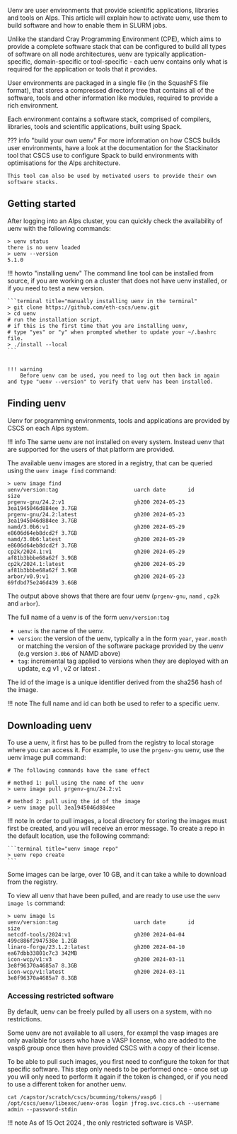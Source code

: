 Uenv are user environments that provide scientific applications, libraries and tools on Alps. This article will explain how to activate uenv, use them to build software and how to enable them in SLURM jobs.

Unlike the standard Cray Programming Environment (CPE), which aims to provide a complete software stack that can be configured to build all types of software on all node architectures, uenv are typically application-specific, domain-specific or tool-specific - each uenv contains only what is required for the application or tools that it provides.

User environments are packaged in a single file (in the  SquashFS file format), that stores a compressed directory tree that contains all of the software, tools and other information like modules, required to provide a rich environment.

Each environment contains a software stack, comprised of compilers, libraries, tools and scientific applications, built using Spack.

??? info "build your own uenv"
    For more information on how CSCS builds user environments, have a look at the documentation for the Stackinator tool that CSCS use to configure Spack to build environments with optimisations for the Alps architecture.

    This tool can also be used by motivated users to provide their own software stacks.

## Getting started

After logging into an Alps cluster, you can quickly check the availability of uenv with the following commands:

```terminal
> uenv status
there is no uenv loaded
> uenv --version
5.1.0
```

!!! howto "installing uenv"
    The command line tool can be installed from source, if you are working on a cluster that does not have uenv installed, or if you need to test a new version.

    ```terminal title="manually installing uenv in the terminal"
    > git clone https://github.com/eth-cscs/uenv.git
    > cd uenv
    # run the installation script.
    # if this is the first time that you are installing uenv,
    # type "yes" or "y" when prompted whether to update your ~/.bashrc file.
    > ./install --local
    ```


    !!! warning
        Before uenv can be used, you need to log out then back in again and type "uenv --version" to verify that uenv has been installed.

## Finding uenv

Uenv for programming environments, tools and applications are provided by CSCS on each Alps system.

!!! info
    The same uenv are not installed on every system. Instead uenv that are supported for the users of that platform are provided.

The available uenv images are stored in a registry, that can be queried using the `uenv image find`  command:

``` terminal title="uenv image find"
> uenv image find
uenv/version:tag                        uarch date       id               size
prgenv-gnu/24.2:v1                      gh200 2024-05-23 3ea1945046d884ee 3.7GB
prgenv-gnu/24.2:latest                  gh200 2024-05-23 3ea1945046d884ee 3.7GB
namd/3.0b6:v1                           gh200 2024-05-29 e8606d64eb8dcd2f 3.7GB
namd/3.0b6:latest                       gh200 2024-05-29 e8606d64eb8dcd2f 3.7GB
cp2k/2024.1:v1                          gh200 2024-05-29 af81b3bbbe68a62f 3.9GB
cp2k/2024.1:latest                      gh200 2024-05-29 af81b3bbbe68a62f 3.9GB
arbor/v0.9:v1                           gh200 2024-05-23 69fdbd75e246d439 3.6GB
```

The output above shows that there are four uenv (`prgenv-gnu`, `namd` , `cp2k` and `arbor`).

The full name of a uenv is of the form `uenv/version:tag`

* `uenv`: is the name of the uenv.
* `version`: the version of the uenv, typically a in the form `year`, `year.month` or matching the version of the software package provided by the uenv (e.g version `3.0b6` of NAMD above)
* `tag`: incremental tag applied to versions when they are deployed with an update, e.g v1 , v2  or latest .

The id  of the image is a unique identifier derived from the sha256 hash of the image.

!!! note
    The full name and id can both be used to refer to a specific uenv.

## Downloading uenv

To use a uenv, it first has to be pulled from the registry to local storage where you can access it.
For example, to use the `prgenv-gnu` uenv, use the uenv image pull command:

```terminal title="uenv image pull"
# The following commands have the same effect

# method 1: pull using the name of the uenv
> uenv image pull prgenv-gnu/24.2:v1

# method 2: pull using the id of the image
> uenv image pull 3ea1945046d884ee
```

!!! note
    In order to pull images, a local directory for storing the images must first be created, and you will receive an error message.
    To create a repo in the default location, use the following command:

    ```terminal title="uenv image repo"
    > uenv repo create
    ```

Some images can be large, over 10 GB, and it can take a while to download from the registry.

To view all uenv that have been pulled, and are ready to use use the `uenv image ls` command:

```terminal title="listing downloaded uenv"
> uenv image ls
uenv/version:tag                        uarch date       id               size
netcdf-tools/2024:v1                    gh200 2024-04-04 499c886f2947538e 1.2GB
linaro-forge/23.1.2:latest              gh200 2024-04-10 ea67dbb33801c7c3 342MB
icon-wcp/v1:v3                          gh200 2024-03-11 3e8f96370a4685a7 8.3GB
icon-wcp/v1:latest                      gh200 2024-03-11 3e8f96370a4685a7 8.3GB
```

### Accessing restricted software

By default, uenv can be freely pulled by all users on a system, with no restrictions.

Some uenv are not available to all users, for exampl the vasp  images are only available for users who have a VASP license, who are added to the vasp6  group once then have provided CSCS with a copy of their license.

To be able to pull such images, you first need to configure the token for that specific software. This step only needs to be performed once - once set up you will only need to perform it again if the token is changed, or if you need to use a different token for another uenv.

```terminal title="using a token to access VASP"
cat /capstor/scratch/cscs/bcumming/tokens/vasp6 | /opt/cscs/uenv/libexec/uenv-oras login jfrog.svc.cscs.ch --username admin --password-stdin
```

!!! note
    As of 15 Oct 2024 , the only restricted software is VASP.
